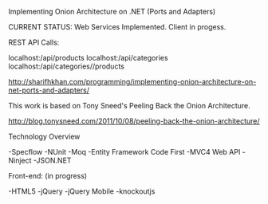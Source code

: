 Implementing Onion Architecture on .NET (Ports and Adapters)

CURRENT STATUS: Web Services Implemented. Client in progess.

REST API Calls: 

localhost:<port>/api/products
localhost:<port>/api/categories
localhost:<port>/api/categories/<productId>/products


http://sharifhkhan.com/programming/implementing-onion-architecture-on-net-ports-and-adapters/

This work is based on Tony Sneed's Peeling Back the Onion Architecture. 

http://blog.tonysneed.com/2011/10/08/peeling-back-the-onion-architecture/

Technology Overview

-Specflow
-NUnit
-Moq
-Entity Framework Code First
-MVC4 Web API
-Ninject
-JSON.NET

Front-end: (in progress)

-HTML5
-jQuery
-jQuery Mobile
-knockoutjs